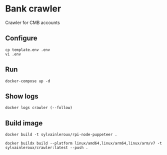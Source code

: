 # Bank crawler

Crawler for CMB accounts

## Configure

```
cp template.env .env
vi .env
```

## Run

```
docker-compose up -d
```

## Show logs

```
docker logs crawler (--follow)
```


## Build image


```
docker build -t sylvainleroux/rpi-node-puppeteer .

docker buildx build --platform linux/amd64,linux/arm64,linux/arm/v7 -t sylvainleroux/crawler:latest --push .
```
